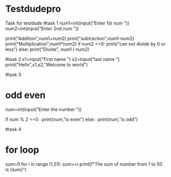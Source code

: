 # Testdudepro
Task for testdude
#task 1
num1=int(input("Enter 1st num "))
num2=int(input("Enter 2nd num "))

print("Addition",num1+num2)
print("subtraction",num1-num2)
print("Multiplication",num1*num2)
if num2 <=0:
    print("can not divide by 0 or less")
else:
    print("Divide", num1 / num2)

#task 2
s1=input("First name ")
s2=input("last name ")
print("Hello",s1,s2,"Welcome to world")

#task 3
# odd even

num=int(input("Enter the number "))

if num % 2 ==0 :
    print(num,"is even")
else :
    print(num,"is odd")

#task 4
# for loop
sum=0
for i in range (1,51):
    sum+=i
print(f"The sum of number from 1 to 50 is {sum}")

